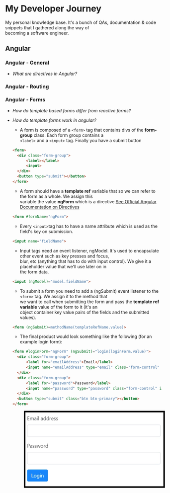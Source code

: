 # My Developer Journey

My personal knowledge base. It's a bunch of QAs, documentation &amp; code snippets that I gathered along the way of  
becoming a software engineer.

## Angular

### Angular - General  

- *What are directives in Angular?*  

### Angular - Routing

### Angular - Forms

- *How do template based forms differ from reactive forms?*  
- *How do template forms work in angular?*  
  - A form is composed of a `<form>` tag that contains divs of the **form-group** class. Each form group contains a  
  `<label>` and a `<input>` tag. Finally you have a submit button
  
  ```html
  <form>
    <div class="form-group">
        <label></label>
        <input>
    </div>
    <button type="submit"></button>
  </form>
  ```

  - A form should have a  **template ref** variable that so we can refer to the form as a whole.  We assign this  
  variable the value **ngForm** which is a directive [See Official Angular Documentation on Directives](https://angular.io/guide/attribute-directives)

  ```html
  <form #formName="ngForm">
  ```

  - Every `<input>`tag has to have a name attribute which is used as the field's key on submission.  
  
  ```html
  <input name="fieldName">
  ```  

  - Input tags need an event listener, ngModel. It's used to encapsulate other event such as key presses and focus,  
  blur, etc (anything that has to do with input control).  We give it a placeholder value that we'll use later on in  
  the form data.  
  
  ```html
  <input (ngModel)="model.fieldName">
  ```  

  - To submit a form you need to add a (ngSubmit) event listener to the `<form>` tag. We assign it to the method that  
  we want to call when submitting the form and pass the **template ref variable** value of the form to it (it's an  
  object container key value pairs of the fields and the submitted values).

  ```html
  <form (ngSubmit)=methodName(templateRefName.value)>

  ```

  - The final product would look something like the following (for an example login form):

  ```html
  <form #loginForm="ngForm" (ngSubmit)="login(loginForm.value)">
    <div class="form-group">
        <label for="emailAddress">Email</label>
        <input name="emailAddress" type="email" class="form-control" id="emailAddress">
    </div>
    <div class="form-group">
        <label for="password">Password</label>
        <input name="password" type="password" class="form-control" id="password">
    </div>
    <button type="submit" class="btn btn-primary"></button>
  </form>

  ```

<p align="left" style="padding-left:60px;">
    <img style="border: 5px solid black" width=500px src="assets/angular/angular-1.png">
</p>
